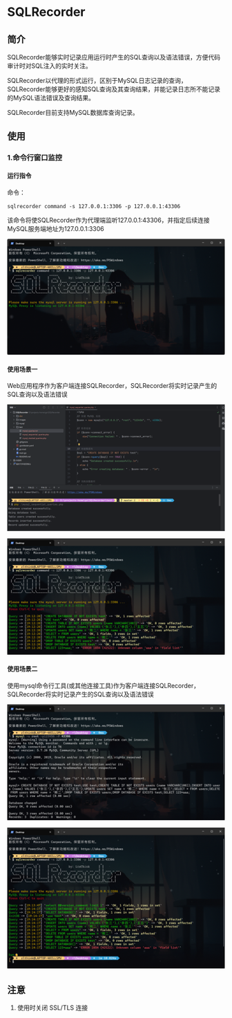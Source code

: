 # SQLRecorder

## 简介

SQLRecorder能够实时记录应用运行时产生的SQL查询以及语法错误，方便代码审计时对SQL注入的实时关注。

SQLRecorder以代理的形式运行，区别于MySQL日志记录的查询，SQLRecorder能够更好的感知SQL查询及其查询结果，并能记录日志所不能记录的MySQL语法错误及查询结果。

SQLRecorder目前支持MySQL数据库查询记录。

## 使用

### 1.命令行窗口监控

#### 运行指令

命令：

```
sqlrecorder command -s 127.0.0.1:3306 -p 127.0.0.1:43306
```

该命令将使SQLRecorder作为代理端监听127.0.0.1:43306，并指定后续连接MySQL服务端地址为127.0.0.1:3306

![image-20250213203303123](./images/image-20250213203303123.png)

#### 使用场景一

Web应用程序作为客户端连接SQLRecorder，SQLRecorder将实时记录产生的SQL查询以及语法错误

![image-20250218143240663](./images/image-20250218143240663.png)

![image-20250218191241049](./images/image-20250218191241049.png)

#### 使用场景二

使用mysql命令行工具(或其他连接工具)作为客户端连接SQLRecorder，SQLRecorder将实时记录产生的SQL查询以及语法错误

![image-20250218143051353](./images/image-20250218143051353.png)

![image-20250218191517583](./images/image-20250218191517583.png)

## 注意

1. 使用时关闭 SSL/TLS 连接



